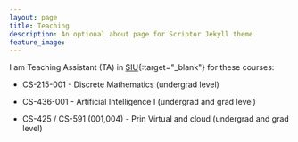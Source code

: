 ```yaml
---
layout: page
title: Teaching
description: An optional about page for Scriptor Jekyll theme
feature_image:
---
```


I am Teaching Assistant (TA)  in [SIU](https://www.siu.edu){:target="_blank"} for these courses: 

* CS-215-001 - Discrete Mathematics (undergrad level)

* CS-436-001 - Artificial Intelligence I (undergrad and grad level)

* CS-425 / CS-591 (001,004) - Prin Virtual and cloud (undergrad and grad level)
